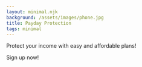 ```yaml
---
layout: minimal.njk
background: /assets/images/phone.jpg
title: Payday Protection
tags: minimal
---
```


Protect your income with easy and affordable plans!

Sign up now!
